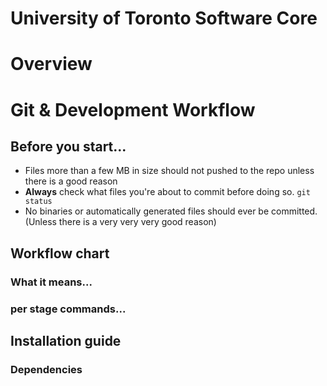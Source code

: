 # University of Toronto Software Core

# Overview

# Git & Development Workflow

## Before you start...
- Files more than a few MB in size should not pushed to the repo unless there is a good reason
- **Always** check what files you're about to commit before doing so. `git status`
- No binaries or automatically generated files should ever be committed. (Unless there is a very very very good reason)

## Workflow chart

### What it means...

### per stage commands...

## Installation guide

### Dependencies

